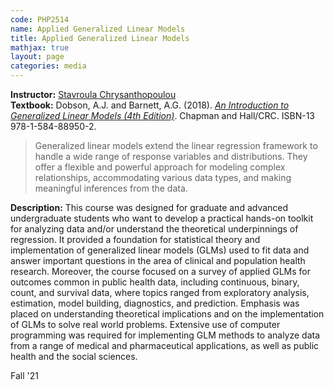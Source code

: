 ```yaml
---
code: PHP2514 
name: Applied Generalized Linear Models
title: Applied Generalized Linear Models
mathjax: true
layout: page
categories: media
---
```


**Instructor:** [Stavroula Chrysanthopoulou](https://vivo.brown.edu/display/schrysan) <br>
**Textbook:** Dobson, A.J. and Barnett, A.G. (2018). [*An Introduction to Generalized Linear Models (4th Edition)*](https://www.routledge.com/An-Introduction-to-Generalized-Linear-Models/Dobson-Barnett/p/book/9781138741515). Chapman and Hall/CRC. ISBN-13 978-1-584-88950-2.

> Generalized linear models extend the linear regression framework to handle a wide range of response variables and distributions. They offer a flexible and powerful approach for modeling complex relationships, accommodating various data types, and making meaningful inferences from the data.

**Description:** This course was designed for graduate and advanced undergraduate students who want to develop a practical hands-on toolkit for analyzing data and/or understand the theoretical underpinnings of regression. It provided a foundation for statistical theory and implementation of generalized linear models (GLMs) used to fit data and answer important questions in the area of clinical and population health research. Moreover, the course focused on a survey of applied GLMs for outcomes common in public health data, including continuous, binary, count, and survival data, where topics ranged from exploratory analysis, estimation, model building, diagnostics, and prediction. Emphasis was placed on understanding theoretical implications and on the implementation of GLMs to solve real world problems. Extensive use of computer programming was required for implementing GLM methods to analyze data from a range of medical and pharmaceutical applications, as well as public health and the social sciences. 

Fall '21
